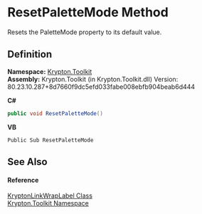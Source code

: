 # ResetPaletteMode Method


Resets the PaletteMode property to its default value.



## Definition
**Namespace:** <a href="79d2eac2-21f4-54ff-7552-b20c33c30600.md">Krypton.Toolkit</a>  
**Assembly:** Krypton.Toolkit (in Krypton.Toolkit.dll) Version: 80.23.10.287+8d7660f9dc5efd033fabe008ebfb904beab6d444

**C#**
``` C#
public void ResetPaletteMode()
```
**VB**
``` VB
Public Sub ResetPaletteMode
```



## See Also


#### Reference
<a href="4658dacc-0d47-1844-78c6-3bbeca5c9472.md">KryptonLinkWrapLabel Class</a>  
<a href="79d2eac2-21f4-54ff-7552-b20c33c30600.md">Krypton.Toolkit Namespace</a>  
